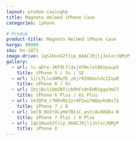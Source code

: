 ```yaml
---
layout: produk-casinghp
title: Magneto Helmed iPhone Case
categories: iphone

# Produk
product-title: Magneto Helmed iPhone Case
harga: 90000
sku: hn-1873
image-drive: 1qS1HuvG2fJip_6KACJ0jljJolncJQMjP
gallery:
  - url: 1c-aDre-1KF9Lfl4sjVfHclxtBkUyaupV
    title: iPhone 5 / 5s / SE
  - url: 1irLTLlu3HMqfD_zKjr02HbUuldcZZopR
    title: iPhone 6 / 6s
  - url: 1hzjBv11Um2NTicbRhFc0nEHR1gga3mI7
    title: iPhone 6 Plus / 6s Plus
  - url: 1kfDFd_c7H9vMz12r6P2wiYWQqvkUAsl5
    title: iPhone 7 / 8
  - url: 1ml9_HUItXLyHeTBIsC_psCcALH8GKx-B
    title: iPhone 7 Plus / 8 Plus
  - url: 1qS1HuvG2fJip_6KACJ0jljJolncJQMjP
    title: iPhone X
---
```

